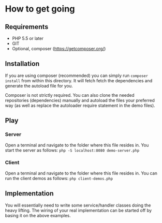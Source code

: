 # How to get going

## Requirements
- PHP 5.5 or later
- GIT
- Optional, composer (https://getcomposer.org/)

## Installation
If you are using composer (recommended) you can simply run ``composer install`` from within this directory. It will
fetch fetch the dependencies and generate the autoload file for you. 

Composer is not strictly required. You can also clone the needed repositories (dependencies) manually and autoload 
the files your preferred way (as well as replace the autoloader require statement in the demo files).

## Play

### Server
Open a terminal and navigate to the folder where this file resides in. You start the server as follows:
``
php -S localhost:8080 demo-server.php 
``

### Client

Open a terminal and navigate to the folder where this file resides in. You can run the client demos as follows:
``
php client-demos.php 
``

## Implementation

You will essentially need to write some service/handler classes doing the heavy lifting. The wiring of your real
implementation can be started off by basing it on the above examples.
